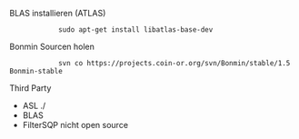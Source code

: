  
BLAS installieren (ATLAS)
       
                sudo apt-get install libatlas-base-dev 

Bonmin Sourcen holen

                svn co https://projects.coin-or.org/svn/Bonmin/stable/1.5 Bonmin-stable


Third Party

* ASL ./
* BLAS
* FilterSQP nicht open source
